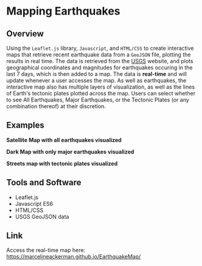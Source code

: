 # Mapping Earthquakes

## Overview
Using the `Leaflet.js` library, `Javascript`, and `HTML/CSS` to create interactive maps that retrieve recent earthquake data from a `GeoJSON` file, plotting the results in real time. The data is retrieved from the [USGS](https://earthquake.usgs.gov/earthquakes/feed/v1.0/geojson.php) website, and plots geographical coordinates and magnitudes for earthquakes occuring in the last 7 days, which is then added to a map. The data is **real-time** and will update whenever a user accesses the map. As well as earthquakes, the interactive map also has multiple layers of visualization, as well as the lines of Earth's tectonic plates plotted across the map. Users can select whether to see All Earthquakes, Major Earthquakes, or the Tectonic Plates (or any combination thereof) at their discretion.

## Examples 

**Satellite Map with all earthquakes visualized**

**Dark Map with only major earthquakes visualized**

**Streets map with tectonic plates visualized**

## Tools and Software

 - Leaflet.js
 - Javascript ES6
 - HTML/CSS
 - USGS GeoJSON data

## Link

Access the real-time map here:
https://marcelineackerman.github.io/EarthquakeMap/